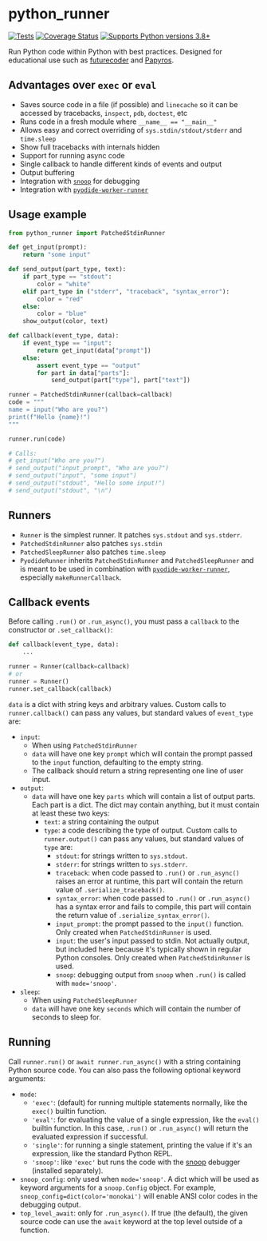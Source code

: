 # python_runner

[![Tests](https://github.com/alexmojaki/python_runner/actions/workflows/pytest.yml/badge.svg)](https://github.com/alexmojaki/python_runner/actions/workflows/pytest.yml) [![Coverage Status](https://coveralls.io/repos/github/alexmojaki/python_runner/badge.svg?branch=master)](https://coveralls.io/github/alexmojaki/python_runner?branch=master) [![Supports Python versions 3.8+](https://img.shields.io/pypi/pyversions/python_runner.svg)](https://pypi.python.org/pypi/python_runner)

Run Python code within Python with best practices. Designed for educational use such as [futurecoder](https://futurecoder.io/) and [Papyros](https://github.com/dodona-edu/papyros).

## Advantages over `exec` or `eval`

- Saves source code in a file (if possible) and `linecache` so it can be accessed by tracebacks, `inspect`, `pdb`, `doctest`, etc
- Runs code in a fresh module where `__name__ == "__main__"`
- Allows easy and correct overriding of `sys.stdin/stdout/stderr` and `time.sleep`
- Show full tracebacks with internals hidden
- Support for running async code
- Single callback to handle different kinds of events and output
- Output buffering
- Integration with [`snoop`](https://github.com/alexmojaki/snoop) for debugging
- Integration with [`pyodide-worker-runner`](https://github.com/alexmojaki/pyodide-worker-runner)

## Usage example

```python
from python_runner import PatchedStdinRunner

def get_input(prompt):
    return "some input"

def send_output(part_type, text):
    if part_type == "stdout":
        color = "white"
    elif part_type in ("stderr", "traceback", "syntax_error"):
        color = "red"
    else:
        color = "blue"
    show_output(color, text)

def callback(event_type, data):
    if event_type == "input":
        return get_input(data["prompt"])
    else:
        assert event_type == "output"
        for part in data["parts"]:
            send_output(part["type"], part["text"])

runner = PatchedStdinRunner(callback=callback)
code = """
name = input("Who are you?")
print(f"Hello {name}!")
"""

runner.run(code)

# Calls:
# get_input("Who are you?")
# send_output("input_prompt", "Who are you?")
# send_output("input", "some input")
# send_output("stdout", "Hello some input!")
# send_output("stdout", "\n")
```

## Runners

- `Runner` is the simplest runner. It patches `sys.stdout` and `sys.stderr`.
- `PatchedStdinRunner` also patches `sys.stdin`
- `PatchedSleepRunner` also patches `time.sleep`
- `PyodideRunner` inherits `PatchedStdinRunner` and `PatchedSleepRunner` and is meant to be used in combination with [`pyodide-worker-runner`](https://github.com/alexmojaki/pyodide-worker-runner), especially `makeRunnerCallback`.

## Callback events

Before calling `.run()` or `.run_async()`, you must pass a `callback` to the constructor or `.set_callback()`:

```python
def callback(event_type, data):
    ...

runner = Runner(callback=callback)
# or
runner = Runner()
runner.set_callback(callback)
```

`data` is a dict with string keys and arbitrary values. Custom calls to `runner.callback()` can pass any values, but standard values of `event_type` are:

- `input`:
  - When using `PatchedStdinRunner`
  - `data` will have one key `prompt` which will contain the prompt passed to the `input` function, defaulting to the empty string.
  - The callback should return a string representing one line of user input.
- `output`:
  - `data` will have one key `parts` which will contain a list of output parts. Each part is a dict. The dict may contain anything, but it must contain at least these two keys:
    - `text`: a string containing the output
    - `type`: a code describing the type of output. Custom calls to `runner.output()` can pass any values, but standard values of `type` are:
      - `stdout`: for strings written to `sys.stdout`.
      - `stderr`: for strings written to `sys.stderr`.
      - `traceback`: when code passed to `.run()` or `.run_async()` raises an error at runtime, this part will contain the return value of `.serialize_traceback()`.
      - `syntax_error`: when code passed to `.run()` or `.run_async()` has a syntax error and fails to compile, this part will contain the return value of `.serialize_syntax_error()`.
      - `input_prompt`: the prompt passed to the `input()` function. Only created when `PatchedStdinRunner` is used.
      - `input`: the user's input passed to stdin. Not actually output, but included here because it's typically shown in regular Python consoles. Only created when `PatchedStdinRunner` is used.
      - `snoop`: debugging output from `snoop` when `.run()` is called with `mode='snoop'`.
- `sleep`:
  - When using `PatchedSleepRunner`
  - `data` will have one key `seconds` which will contain the number of seconds to sleep for.

## Running

Call `runner.run()` or `await runner.run_async()` with a string containing Python source code. You can also pass the following optional keyword arguments:

- `mode`:
  - `'exec'`: (default) for running multiple statements normally, like the `exec()` builtin function.
  - `'eval'`: for evaluating the value of a single expression, like the `eval()` builtin function. In this case, `.run()` or `.run_async()` will return the evaluated expression if successful.
  - `'single'`: for running a single statement, printing the value if it's an expression, like the standard Python REPL.
  - `'snoop'`: like `'exec'` but runs the code with the [snoop](https://github.com/alexmojaki/snoop) debugger (installed separately).
- `snoop_config`: only used when `mode='snoop'`. A dict which will be used as keyword arguments for a `snoop.Config` object. For example, `snoop_config=dict(color='monokai')` will enable ANSI color codes in the debugging output.
- `top_level_await`: only for `.run_async()`. If true (the default), the given source code can use the `await` keyword at the top level outside of a function.
